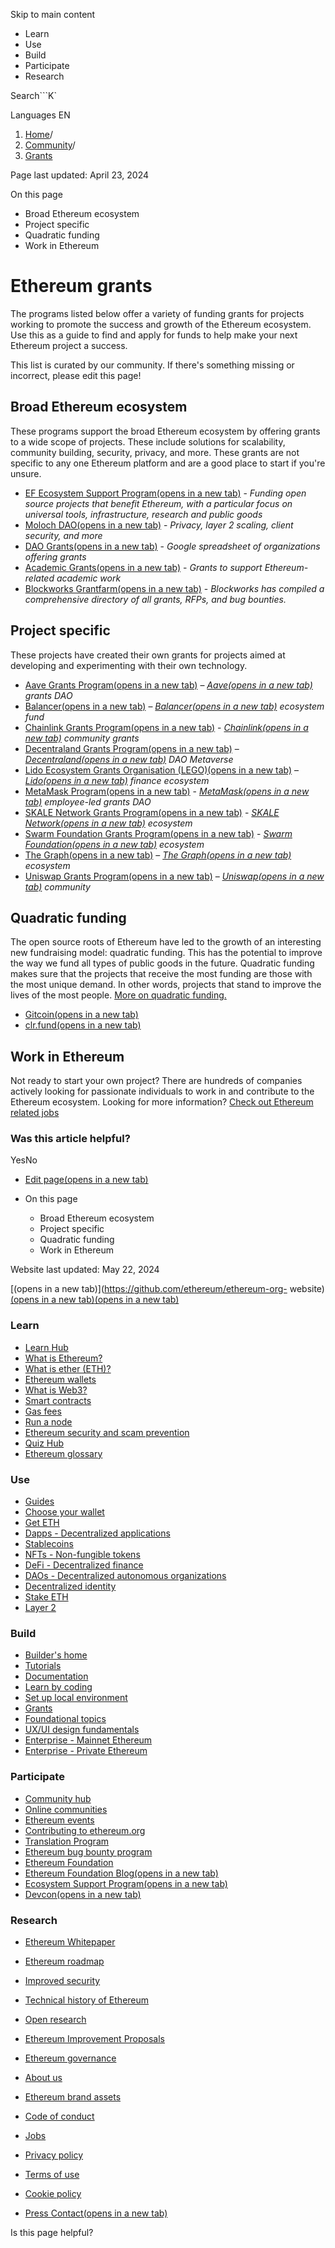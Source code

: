 Skip to main content

[](/en/)

  * Learn
  * Use
  * Build
  * Participate
  * Research

Search```K`

Languages EN

  1. [Home](/en/)/
  2. [Community](/en/community/)/
  3. [Grants](/en/community/grants/)

Page last updated: April 23, 2024

On this page

  * Broad Ethereum ecosystem
  * Project specific
  * Quadratic funding
  * Work in Ethereum

# Ethereum grants

The programs listed below offer a variety of funding grants for projects
working to promote the success and growth of the Ethereum ecosystem. Use this
as a guide to find and apply for funds to help make your next Ethereum project
a success.

This list is curated by our community. If there's something missing or
incorrect, please edit this page!

## Broad Ethereum ecosystem

These programs support the broad Ethereum ecosystem by offering grants to a
wide scope of projects. These include solutions for scalability, community
building, security, privacy, and more. These grants are not specific to any
one Ethereum platform and are a good place to start if you're unsure.

  * [EF Ecosystem Support Program(opens in a new tab)](https://esp.ethereum.foundation) \- _Funding open source projects that benefit Ethereum, with a particular focus on universal tools, infrastructure, research and public goods_
  * [Moloch DAO(opens in a new tab)](https://www.molochdao.com/) \- _Privacy, layer 2 scaling, client security, and more_
  * [DAO Grants(opens in a new tab)](https://docs.google.com/spreadsheets/d/1XHc-p_MHNRdjacc8uOEjtPoWL86olP4GyxAJOFO0zxY/edit#gid=0) \- _Google spreadsheet of organizations offering grants_
  * [Academic Grants(opens in a new tab)](https://esp.ethereum.foundation/academic-grants) \- _Grants to support Ethereum-related academic work_
  * [Blockworks Grantfarm(opens in a new tab)](https://blockworks.co/grants/programs) \- _Blockworks has compiled a comprehensive directory of all grants, RFPs, and bug bounties._

## Project specific

These projects have created their own grants for projects aimed at developing
and experimenting with their own technology.

  * [Aave Grants Program(opens in a new tab)](https://aavegrants.org/) – _[Aave(opens in a new tab)](https://aave.com/) grants DAO_
  * [Balancer(opens in a new tab)](https://grants.balancer.community/) – _[Balancer(opens in a new tab)](https://balancer.fi/) ecosystem fund_
  * [Chainlink Grants Program(opens in a new tab)](https://chain.link/community/grants) \- _[Chainlink(opens in a new tab)](https://chain.link/) community grants_
  * [Decentraland Grants Program(opens in a new tab)](https://governance.decentraland.org/grants/) – _[Decentraland(opens in a new tab)](https://decentraland.org/) DAO Metaverse_
  * [Lido Ecosystem Grants Organisation (LEGO)(opens in a new tab)](https://lido.fi/lego) – _[Lido(opens in a new tab)](https://lido.fi/) finance ecosystem_
  * [MetaMask Program(opens in a new tab)](https://metamaskgrants.org/) \- _[MetaMask(opens in a new tab)](https://metamask.io/) employee-led grants DAO_
  * [SKALE Network Grants Program(opens in a new tab)](https://skale.space/developers#grants) \- _[SKALE Network(opens in a new tab)](https://skale.space/) ecosystem_
  * [Swarm Foundation Grants Program(opens in a new tab)](https://my.ethswarm.org/grants) \- _[Swarm Foundation(opens in a new tab)](https://www.ethswarm.org/) ecosystem_
  * [The Graph(opens in a new tab)](https://thegraph.com/ecosystem/grants/) – _[The Graph(opens in a new tab)](https://thegraph.com/) ecosystem_
  * [Uniswap Grants Program(opens in a new tab)](https://www.uniswapfoundation.org/grants) – _[Uniswap(opens in a new tab)](https://uniswap.org/) community_

## Quadratic funding

The open source roots of Ethereum have led to the growth of an interesting new
fundraising model: quadratic funding. This has the potential to improve the
way we fund all types of public goods in the future. Quadratic funding makes
sure that the projects that receive the most funding are those with the most
unique demand. In other words, projects that stand to improve the lives of the
most people. [More on quadratic funding.](/en/defi/#quadratic-funding)

  * [Gitcoin(opens in a new tab)](https://gitcoin.co/grants)
  * [clr.fund(opens in a new tab)](https://clr.fund/)

## Work in Ethereum

Not ready to start your own project? There are hundreds of companies actively
looking for passionate individuals to work in and contribute to the Ethereum
ecosystem. Looking for more information? [Check out Ethereum related
jobs](/en/community/get-involved/#ethereum-jobs)

### Was this article helpful?

YesNo

  * [Edit page(opens in a new tab)](https://github.com/ethereum/ethereum-org-website/tree/dev/public/content/community/grants/index.md)
  * On this page

    * Broad Ethereum ecosystem
    * Project specific
    * Quadratic funding
    * Work in Ethereum

Website last updated: May 22, 2024

[(opens in a new tab)](https://github.com/ethereum/ethereum-org-
website)[(opens in a new tab)](https://twitter.com/ethdotorg)[(opens in a new
tab)](https://discord.gg/ethereum-org)

### Learn

  * [Learn Hub](/en/learn/)
  * [What is Ethereum?](/en/what-is-ethereum/)
  * [What is ether (ETH)?](/en/eth/)
  * [Ethereum wallets](/en/wallets/)
  * [What is Web3?](/en/web3/)
  * [Smart contracts](/en/smart-contracts/)
  * [Gas fees](/en/gas/)
  * [Run a node](/en/run-a-node/)
  * [Ethereum security and scam prevention](/en/security/)
  * [Quiz Hub](/en/quizzes/)
  * [Ethereum glossary](/en/glossary/)

### Use

  * [Guides](/en/guides/)
  * [Choose your wallet](/en/wallets/find-wallet/)
  * [Get ETH](/en/get-eth/)
  * [Dapps - Decentralized applications](/en/dapps/)
  * [Stablecoins](/en/stablecoins/)
  * [NFTs - Non-fungible tokens](/en/nft/)
  * [DeFi - Decentralized finance](/en/defi/)
  * [DAOs - Decentralized autonomous organizations](/en/dao/)
  * [Decentralized identity](/en/decentralized-identity/)
  * [Stake ETH](/en/staking/)
  * [Layer 2](/en/layer-2/)

### Build

  * [Builder's home](/en/developers/)
  * [Tutorials](/en/developers/tutorials/)
  * [Documentation](/en/developers/docs/)
  * [Learn by coding](/en/developers/learning-tools/)
  * [Set up local environment](/en/developers/local-environment/)
  * [Grants](/en/community/grants/)
  * [Foundational topics](/en/developers/docs/intro-to-ethereum/)
  * [UX/UI design fundamentals](/en/developers/docs/design-and-ux/)
  * [Enterprise - Mainnet Ethereum](/en/enterprise/)
  * [Enterprise - Private Ethereum](/en/enterprise/private-ethereum/)

### Participate

  * [Community hub](/en/community/)
  * [Online communities](/en/community/online/)
  * [Ethereum events](/en/community/events/)
  * [Contributing to ethereum.org](/en/contributing/)
  * [Translation Program](/en/contributing/translation-program/)
  * [Ethereum bug bounty program](/en/bug-bounty/)
  * [Ethereum Foundation](/en/foundation/)
  * [Ethereum Foundation Blog(opens in a new tab)](https://blog.ethereum.org/)
  * [Ecosystem Support Program(opens in a new tab)](https://esp.ethereum.foundation)
  * [Devcon(opens in a new tab)](https://devcon.org/)

### Research

  * [Ethereum Whitepaper](/en/whitepaper/)
  * [Ethereum roadmap](/en/roadmap/)
  * [Improved security](/en/roadmap/security/)
  * [Technical history of Ethereum](/en/history/)
  * [Open research](/en/community/research/)
  * [Ethereum Improvement Proposals](/en/eips/)
  * [Ethereum governance](/en/governance/)

  * [About us](/en/about/)
  * [Ethereum brand assets](/en/assets/)
  * [Code of conduct](/en/community/code-of-conduct/)
  * [Jobs](/en/about/#open-jobs)
  * [Privacy policy](/en/privacy-policy/)
  * [Terms of use](/en/terms-of-use/)
  * [Cookie policy](/en/cookie-policy/)
  * [Press Contact(opens in a new tab)](mailto:press@ethereum.org)

Is this page helpful?

